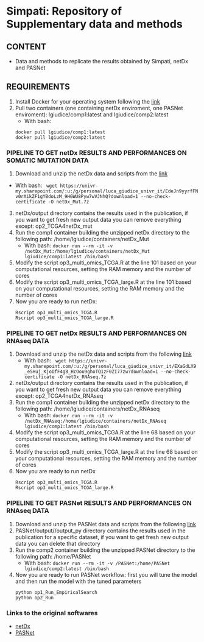 # Simpati: Repository of Supplementary data and methods

## CONTENT
- Data and methods to replicate the results obtained by Simpati, netDx and PASNet

## REQUIREMENTS
1. Install Docker for your operating system following the [link](https://docs.docker.com/get-docker/)
2. Pull two containers (one containing netDx enviroment, one PASNet enviroment): lgiudice/comp1:latest and lgiudice/comp2:latest
   - With bash: 
   ```
   docker pull lgiudice/comp1:latest
   docker pull lgiudice/comp2:latest
   ```

### PIPELINE TO GET netDx RESULTS AND PERFORMANCES ON SOMATIC MUTATION DATA
1. Download and unzip the netDx data and scripts from the [link](https://univr-my.sharepoint.com/:u:/g/personal/luca_giudice_univr_it/EdeJn9yyrfFNv0rAikZF1gYBdoLzM_9HGWU8Pyw7wVJNhQ?e=EvsL3a)
- With bash: ```  wget https://univr-my.sharepoint.com/:u:/g/personal/luca_giudice_univr_it/EdeJn9yyrfFNv0rAikZF1gYBdoLzM_9HGWU8Pyw7wVJNhQ?download=1 --no-check-certificate -O netDx_Mut.7z ```
3. netDx/output directory contains the results used in the publication, if you want to get fresh new output data you can remove everything except: op2_TCGA4netDx_mut
4. Run the comp1 container building the unzipped netDx directory to the following path: /home/lgiudice/containers/netDx_Mut
   - With bash: ``` docker run --rm -it -v /netDx_Mut:/home/lgiudice/containers/netDx_Mut lgiudice/comp1:latest /bin/bash ```
5. Modify the script op3_multi_omics_TCGA.R at the line 101 based on your computational resources, setting the RAM memory and the number of cores
6. Modify the script op3_multi_omics_TCGA_large.R at the line 101 based on your computational resources, setting the RAM memory and the number of cores
7. Now you are ready to run netDx:
   ```
   Rscript op3_multi_omics_TCGA.R
   Rscript op3_multi_omics_TCGA_large.R
   ```

### PIPELINE TO GET netDx RESULTS AND PERFORMANCES ON RNAseq DATA
1. Download and unzip the netDx data and scripts from the following [link](https://univr-my.sharepoint.com/:u:/g/personal/luca_giudice_univr_it/EXaGdLX9_e5Huj_KjoOfF4gB_HcOou9ghoTQ1zF0ZI77zw?e=nslkiE)
   - With bash: ```  wget https://univr-my.sharepoint.com/:u:/g/personal/luca_giudice_univr_it/EXaGdLX9_e5Huj_KjoOfF4gB_HcOou9ghoTQ1zF0ZI77zw?download=1 --no-check-certificate -O netDx_RNAseq.7z ```
3. netDx/output directory contains the results used in the publication, if you want to get fresh new output data you can remove everything except: op2_TCGA4netDx_RNAseq
4. Run the comp1 container building the unzipped netDx directory to the following path: /home/lgiudice/containers/netDx_RNAseq
   - With bash: ``` docker run --rm -it -v /netDx_RNAseq:/home/lgiudice/containers/netDx_RNAseq lgiudice/comp1:latest /bin/bash ```
4. Modify the script op3_multi_omics_TCGA.R at the line 68 based on your computational resources, setting the RAM memory and the number of cores
5. Modify the script op3_multi_omics_TCGA_large.R at the line 68 based on your computational resources, setting the RAM memory and the number of cores
6. Now you are ready to run netDx
   ```
   Rscript op3_multi_omics_TCGA.R
   Rscript op3_multi_omics_TCGA_large.R
   ```


### PIPELINE TO GET PASNet RESULTS AND PERFORMANCES ON RNAseq DATA
1. Download and unzip the PASNet data and scripts from the following [link]()
2. PASNet/output/<dataset>/output_py directory contains the results used in the publication for a specific dataset, if you want to get fresh new output data you can delete that directory
3. Run the comp2 container building the unzipped PASNet directory to the following path: /home/PASNet
   - With bash:  ```docker run --rm -it -v /PASNet:/home/PASNet lgiudice/comp2:latest /bin/bash ```
4. Now you are ready to run PASNet workflow: first you will tune the model and then run the model with the tuned parameters
   ```
   python op1_Run_EmpiricalSearch
   python op2_Run
   ```

### Links to the original softwares
- [netDx](https://github.com/BaderLab/netDx/releases)
- [PASNet](https://github.com/DataX-JieHao/PASNet)

